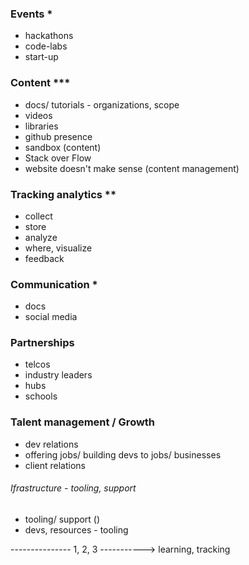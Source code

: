 ### Events *
- hackathons
- code-labs
- start-up

### Content ***
- docs/ tutorials - organizations, scope
- videos
- libraries
- github presence
- sandbox (content)
- Stack over Flow
- website doesn't make sense (content management)

### Tracking analytics **
- collect
- store
- analyze
- where, visualize
- feedback

### Communication *
- docs
- social media

### Partnerships
- telcos
- industry leaders
- hubs
- schools

### Talent management / Growth
- dev relations
- offering jobs/ building devs to jobs/ businesses
- client relations


###### Ifrastructure - tooling, support
- tooling/ support ()
- devs, resources - tooling

--------------- 1, 2, 3 -----------> learning, tracking
